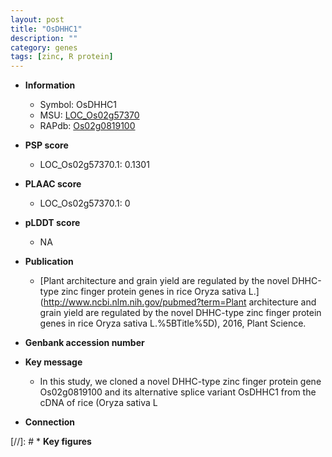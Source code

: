 ```yaml
---
layout: post
title: "OsDHHC1"
description: ""
category: genes
tags: [zinc, R protein]
---
```


* **Information**  
    + Symbol: OsDHHC1  
    + MSU: [LOC_Os02g57370](http://rice.plantbiology.msu.edu/cgi-bin/ORF_infopage.cgi?orf=LOC_Os02g57370)  
    + RAPdb: [Os02g0819100](http://rapdb.dna.affrc.go.jp/viewer/gbrowse_details/irgsp1?name=Os02g0819100)  

* **PSP score**  
    + LOC_Os02g57370.1: 0.1301 

* **PLAAC score**  
    + LOC_Os02g57370.1: 0 

* **pLDDT score**
    + NA


* **Publication**  
    + [Plant architecture and grain yield are regulated by the novel DHHC-type zinc finger protein genes in rice Oryza sativa L.](http://www.ncbi.nlm.nih.gov/pubmed?term=Plant architecture and grain yield are regulated by the novel DHHC-type zinc finger protein genes in rice Oryza sativa L.%5BTitle%5D), 2016, Plant Science.

* **Genbank accession number**  

* **Key message**  
    + In this study, we cloned a novel DHHC-type zinc finger protein gene Os02g0819100 and its alternative splice variant OsDHHC1 from the cDNA of rice (Oryza sativa L

* **Connection**  

[//]: # * **Key figures**  


